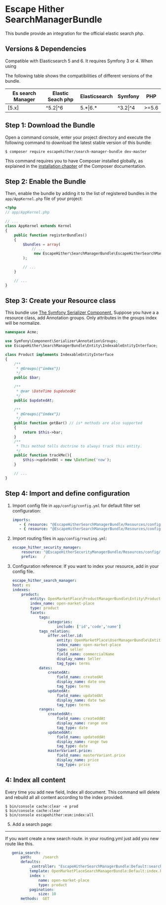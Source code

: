 Escape Hither SearchManagerBundle
===============================

This bundle provide an integration for the official elastic search php.

Versions & Dependencies
-----------------------
Compatible with Elasticsearch 5 and 6. It requires Symfony 3 or 4. When using

The following table shows the compatibilities of different versions of the bundle.

| Es search Manager                                                                       | Elastic Seach php | Elasticsearch | Symfony    | PHP   |
| --------------------------------------------------------------------------------------- | ------------------| ------------- | ---------- | ----- |
| [5.x]                                                                                   | ^5.2\|^6          | 5.\*\|6.\*    | ^3.2\|^4   | >=5.6 |

Step 1: Download the Bundle
---------------------------


Open a command console, enter your project directory and execute the
following command to download the latest stable version of this bundle:

```console
$ composer require escapehither/search-manager-bundle dev-master
```

This command requires you to have Composer installed globally, as explained
in the [installation chapter](https://getcomposer.org/doc/00-intro.md)
of the Composer documentation.

Step 2: Enable the Bundle
-------------------------

Then, enable the bundle by adding it to the list of registered bundles
in the `app/AppKernel.php` file of your project:

```php
<?php
// app/AppKernel.php

// ...
class AppKernel extends Kernel
{
    public function registerBundles()
    {
        $bundles = array(
            // ...
             new EscapeHither\SearchManagerBundle\EscapeHitherSearchManagerBundle(),
        );

        // ...
    }

    // ...
}
```

Step 3: Create your Resource class
-------------------------
This bundle use [The Symfony Serializer Component.](https://symfony.com/doc/current/components/serializer.html)
Suppose you have a a resource class, add Annotation groups.
Only attributes in the groups index will be normalize.

```php
namespace Acme;

use Symfony\Component\Serializer\Annotation\Groups;
use EscapeHither\SearchManagerBundle\Entity\IndexableEntityInterface;

class Product implements IndexableEntityInterface
{
    /**
     * @Groups({"index"})
     */
    public $bar;

    /**
     * @var \DateTime $updatedAt
     */
    public $updatedAt;

    /**
     * @Groups({"index"})
     */
    public function getBar() // is* methods are also supported
    {
        return $this->bar;
    }
    /**
     * This method tells doctrine to always track this entity.
     */
    public function trackMe(){
        $this->updatedAt = new \DateTime('now');
    }

    // ...
}
```

Step 4: Import and define configuration
-------------------------

1. Import config file in `app/config/config.yml` for default filter set configuration:

    ```yaml
    imports:
       - { resource: "@EscapeHitherSearchManagerBundle/Resources/config/services.yml" }
       - { resource: "@EscapeHitherSearchManagerBundle/Resources/config/config.yml" }
    ```

2. Import routing files in `app/config/routing.yml`:

    ```yaml
    escape_hither_security_manager:
        resource: "@EscapeHitherSecurityManagerBundle/Resources/config/routing.yml"
        prefix:   /
    ```

3. Configuration reference:
If you want to index your resource, add in your config file.

    ```yaml
   escape_hither_search_manager:
    host: es
    indexes:
        product:
            entity: OpenMarketPlace\ProductManagerBundle\Entity\Product
            index_name: open-market-place
            type: product
            facets: 
                tags:
                    categories:
                        include: ['id','code','name']
                tags_relation:
                    offer.seller.id:
                        entity: OpenMarketPlace\UserManagerBundle\Entity\Seller
                        index_name: open-market-place
                        type: seller
                        field_name: commercialName
                        display_name: Seller
                        tag_type: terms  
                dates:
                    createdAt:
                        field_name: createdAt
                        display_name: date one
                        tag_type: terms
                    updatedAt:
                        field_name: updatedAt
                        display_name: date two
                        tag_type: terms
                ranges:
                    createddAt:
                        field_name: createddAt
                        display_name: range one
                        tag_type: date
                    updateddAt:
                        field_name: updateddAt
                        display_name: range two
                        tag_type: date
                    masterVariant.price:
                        field_name: masterVariant.price
                        display_name: price
                        tag_type: price
    ```

4:  Index all content
---------------------
Every time you add new field, Index all document. This command will delete and rebuild all all content according to the index provided.
```console
$ bin/console cache:clear -e prod
$ bin/console cache:clear
$ bin/console escapehither:esm:index:all
```

5. Add a search page:
-------------------------
If you want create a new search route. in your routing.yml just add you new route like this.

```yaml
   genia_search:
       path:     /search
       defaults:
           _controller: "EscapeHitherSearchManagerBundle:Default:search"
           template: OpenMarketPlaceSearchManagerBundle:Default:index.html.twig
           index :
               name: open-market-place
               type: product
           pagination:
               size: 10
       methods:  GET
```